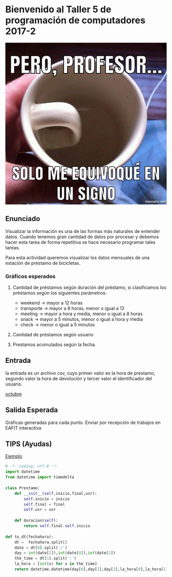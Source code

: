 # Bienvenido al  Taller 5 de programación de computadores 2017-2


![peroprofe](/aux/signo.jpg)

## Enunciado

Visualizar la información es una de las formas más naturales de entender datos.
Cuando tenemos gran cantidad de datos por procesar y debemos hacer esta tarea
de forma repetitiva se hace necesario programar tales tareas.

Para esta actividad queremos visualizar los datos mensuales de una estación de
préstamo de bicicletas.

### Gráficos esperados

1. Cantidad de préstamos según duración del préstamo, si clasificamos los préstamos según los siguientes parámetros:

    * weekend -> mayor a 12 horas
    * transporte -> mayor a 8 horas, menor o igual a 12
    * meeting -> mayor a hora y media, menor o igual a 8 horas
    * snack -> mayor a 5 minutos, menor o igual a hora y media
    * check ->  menor o igual a 5 minutos


2. Cantidad de préstamos según usuario

3. Prestamos acomulados según la fecha.


## Entrada

la entrada es un archivo csv, cuyo primer valor es la hora de prestamo, segundo
valor la hora de devolución y tercer valor el identificador del usuario.

[octubre](oct.csv)

## Salida Esperada

Gráficas generadas para cada punto.
Enviar por recepción de trabajos en EAFIT interactiva

## TIPS (Ayudas)

[Ejemplo](https://repl.it/NpC2/0)

```python
# -*- coding: utf-8 -*-
import datetime
from datetime import timedelta

class Prestamo:
    def __init__(self,inicio,final,usr):
        self.inicio = inicio
        self.final = final
        self.usr = usr

    def duracion(self):
        return self.final-self.inicio

def to_dt(fechahora):
    dt =  fechahora.split()
    date = dt[0].split('/')
    day = int(date[2]),int(date[0]),int(date[1])
    the_time = dt[1].split(':')
    la_hora = [int(x) for x in the_time]
    return datetime.datetime(day[0],day[1],day[2],la_hora[0],la_hora[1],la_hora[2])


```
